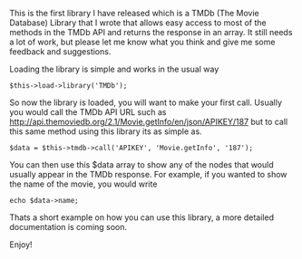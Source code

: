 This is the first library I have released which is a TMDb (The Movie Database) Library that I wrote that allows easy access to most of the methods in the TMDb API and returns the response in an array. It still needs a lot of work, but please let me know what you think and give me some feedback and suggestions.

Loading the library is simple and works in the usual way

	$this->load->library('TMDb');

So now the library is loaded, you will want to make your first call. Usually you would call the TMDb API URL such as http://api.themoviedb.org/2.1/Movie.getInfo/en/json/APIKEY/187 but to call this same method using this library its as simple as.

	$data = $this->tmdb->call('APIKEY', 'Movie.getInfo', '187');

You can then use this $data array to show any of the nodes that would usually appear in the TMDb response. For example, if you wanted to show the name of the movie, you would write

	echo $data->name;

Thats a short example on how you can use this library, a more detailed documentation is coming soon.

Enjoy!